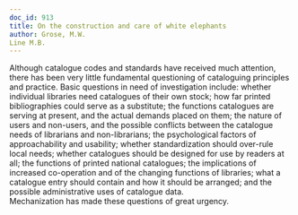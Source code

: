 ```yaml
---
doc_id: 913
title: On the construction and care of white elephants
author: Grose, M.W.
Line M.B.
---
```


Although catalogue codes and standards have received much attention, there 
has been very little fundamental questioning of cataloguing principles and 
practice.  Basic questions in need of investigation include: whether individual 
libraries need catalogues of their own stock; how far printed  bibliographies
could serve as a substitute; the functions catalogues are serving at present, 
and the actual demands placed on them; the nature of users and non-users, and 
the possible conflicts between the catalogue needs of librarians and 
non-librarians; the psychological factors of approachability and usability; 
whether standardization should over-rule local needs; whether catalogues
should be designed for use by readers at all; the functions of printed national 
catalogues; the implications of increased co-operation and of the changing 
functions of libraries; what a catalogue entry should contain and how it
should be arranged; and the possible administrative uses of catalogue data.  
Mechanization has made these questions of great urgency.